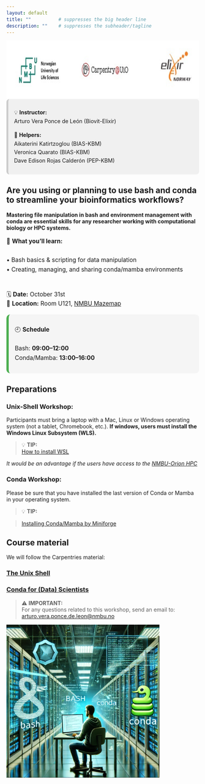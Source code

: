 ```yaml
---
layout: default
title: ""          # suppresses the big header line
description: ""    # suppresses the subheader/tagline
---
```


<img src="https://github.com/avera1988/2025-10-31-NMBU_BASHandCONDA.github.io/raw/main/images/LOGO.jpg" alt="LOGO" height="150">

<div style="
  background-color:#f0f0f0;
  border-left:5px solid #ccc;
  padding:10px 15px;
  border-radius:8px;
  line-height:1.6;
">

<p>💡 <strong>Instructor:</strong><br>
Arturo Vera Ponce de León (Biovit-Elixir)</p>

<p>🤝 <strong>Helpers:</strong><br>
Aikaterini Katirtzoglou (BIAS-KBM)<br>
Veronica Quarato (BIAS-KBM)<br>
Dave Edison Rojas Calderón (PEP-KBM)</p>

</div>


## Are you using or planning to use bash and conda to streamline your bioinformatics workflows?

**Mastering file manipulation in bash and environment management with conda are essential skills for any researcher working with computational biology or HPC systems.**

<div style="
  font-size:1.1em;
  line-height:1.6;
  margin:15px 0;
  text-align:left;
">

🔧 <strong>What you’ll learn:</strong><br><br>
• Bash basics & scripting for data manipulation<br>
• Creating, managing, and sharing conda/mamba environments<br><br>

🗓️ <strong>Date:</strong> October 31st<br>
📍 <strong>Location:</strong> Room U121, 
<a href="https://link.mazemap.com/XMsJP9tR" target="_blank">NMBU Mazemap</a>

</div>


<div style="
  background-color:#f5f5f5;
  border-left:6px solid #4caf50;
  padding:12px 16px;
  border-radius:10px;
  font-size:1.1em;
  line-height:1.6;
  text-align:left;
  margin:15px 0;
  max-width:500px;
">

🕘 <strong>Schedule</strong><br><br>
Bash: <strong>09:00–12:00</strong><br>
Conda/Mamba: <strong>13:00–16:00</strong>

</div>


## Preparations

### Unix-Shell Workshop:

Participants must bring a laptop with a Mac, Linux or Windows operating system (not a tablet, Chromebook, etc.). **If windows, users must install the Windows Linux Subsystem (WLS).**
> 💡 **TIP:**  
> [How to install WSL](https://learn.microsoft.com/en-us/windows/wsl/install)

*It would be an advantage if the users have access to the [NMBU-Orion HPC](https://orion.nmbu.no/)* 

### Conda Workshop:

Please be sure that you have installed the last version of Conda or Mamba in your operating system. 

> 💡 **TIP:** 

> [Installing Conda/Mamba by Miniforge](https://github.com/conda-forge/miniforge#install)

## Course material

We will follow the Carpentries material:

### [The Unix Shell](https://swcarpentry.github.io/shell-novice/01-intro.html)

### [Conda for (Data) Scientists](https://carpentries-incubator.github.io/introduction-to-conda-for-data-scientists/01-getting-started-with-conda/index.html)







> ⚠️ **IMPORTANT:**  
> For any questions related to this workshop, send an email to:
> [arturo.vera.ponce.de.leon@nmbu.no](mailto:arturo.vera.ponce.de.leon@nmbu.no)

<img src="https://github.com/avera1988/2025-10-31-NMBU_BASHandCONDA.github.io/raw/main/images/bashconda.jpg" alt="BASH CONDA" height="400">